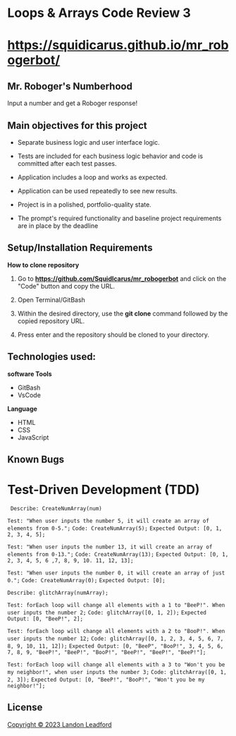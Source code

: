 # Loops & Arrays Code Review 3

# https://squidicarus.github.io/mr_robogerbot/

## Mr. Roboger's Numberhood

Input a number and get a Roboger response!

## Main objectives for this project

- Separate business logic and user interface logic.

- Tests are included for each business logic behavior and code is committed after each test passes.

- Application includes a loop and works as expected.

- Application can be used repeatedly to see new results.

- Project is in a polished, portfolio-quality state.

- The prompt's required functionality and baseline project requirements are in place by the deadline

## Setup/Installation Requirements

**How to clone repository**

1. Go to 
**https://github.com/SquidIcarus/mr_robogerbot**
and click on the "Code" button and copy the URL.

2. Open Terminal/GitBash

3. Within the desired directory, use the **git clone** command followed by the copied repository URL.

4. Press enter and the repository should be cloned to your directory.



## Technologies used:

**software Tools**
- GitBash
- VsCode

**Language**
- HTML
- CSS
- JavaScript

## Known Bugs

# Test-Driven Development (TDD)
``` Describe: CreateNumArray(num)```

```Test: "When user inputs the number 5, it will create an array of elements from 0-5.";```
```Code: CreateNumArray(5);``` 
```Expected Output: [0, 1, 2, 3, 4, 5];```

```Test: "When user inputs the number 13, it will create an array of elements from 0-13.";```
```Code: CreateNumArray(13);``` 
```Expected Output: [0, 1, 2, 3, 4, 5, 6 ,7, 8, 9, 10. 11, 12, 13];```

```Test: "When user inputs the number 0, it will create an array of just 0.";```
```Code: CreateNumArray(0);```
```Expected Output: [0];```

```Describe: glitchArray(numArray);```

```Test: forEach loop will change all elements with a 1 to "BeeP!". When user inputs the number 2;```
```Code: glitchArray([0, 1, 2]);```
```Expected Output: [0, "BeeP!", 2];```

```Test: forEach loop will change all elements with a 2 to "BooP!". When user inputs the number 12;```
```Code: glitchArray([0, 1, 2, 3, 4, 5, 6, 7, 8, 9, 10, 11, 12]);```
```Expected Output: [0, "BeeP", "BooP!", 3, 4, 5, 6, 7, 8, 9, "BeeP!", "BeeP!", "BooP!", "BeeP!", "BeeP!", "BeeP!"];```

```Test: forEach loop will change all elements with a 3 to "Won't you be my neighbor!", when user inputs the number 3;```
```Code: glitchArray([0, 1, 2, 3]);```
```Expected Output: [0, "BeeP!", "BooP!", "Won't you be my neighbor!"];```




## License
[Copyright © 2023 Landon Leadford](LICENSE.txt)
